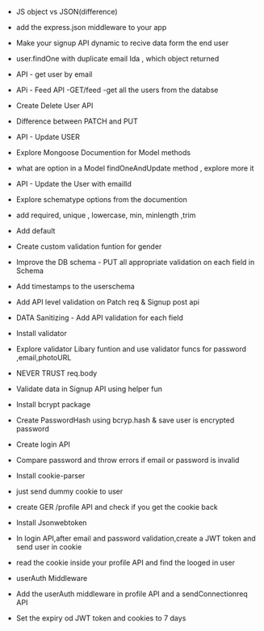 
- JS object vs JSON(difference)
- add the express.json middleware to your app 
- Make your signup API dynamic to recive data form the end user
- user.findOne with duplicate email Ida , which  object  returned 
- API - get user by email
- APi - Feed API -GET/feed -get all the users from the databse 
- Create Delete User API   
- Difference between PATCH and PUT
- API - Update USER  
- Explore Mongoose Documention for Model methods 
- what are option in a Model findOneAndUpdate method , explore more it 
- API - Update the User  with emailId 


- Explore schematype options from the documention
- add required, unique , lowercase, min, minlength ,trim
- Add default
- Create custom validation funtion for gender
- Improve the DB schema - PUT all appropriate validation on each field in Schema
- Add timestamps to the userschema
- Add API level validation on Patch req & Signup post api
- DATA Sanitizing - Add API validation for each field 
- Install validator
- Explore validator Libary funtion and use validator funcs for password ,email,photoURL
- NEVER TRUST req.body

- Validate data in Signup API using helper fun
- Install bcrypt package
- Create PasswordHash using bcryp.hash & save user is  encrypted password 
- Create login API
- Compare password and throw errors if email or password is invalid 


- Install cookie-parser
- just send dummy cookie to user
- create GER /profile API and check if you get the cookie back
- Install Jsonwebtoken
- In login API,after email and password validation,create a JWT token and send user in     cookie
- read the cookie inside your profile API and find the looged in user
- userAuth Middleware
- Add the userAuth middleware in profile API and a sendConnectionreq API
- Set the expiry od JWT token and cookies to 7 days 